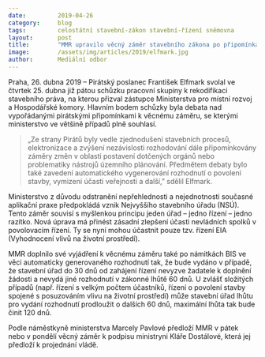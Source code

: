 ```yaml
---
date:         2019-04-26
category:     blog
tags:         celostátní stavební-zákon stavební-řízení sněmovna
layout:       post
title:        "MMR upravilo věcný záměr stavebního zákona po připomínkách Pirátů"
image:        /assets/img/articles/2019/elfmark.jpg
author:       Mediální odbor
---
```


Praha, 26. dubna 2019 – Pirátský poslanec František Elfmark svolal ve čtvrtek 25. dubna již pátou schůzku pracovní skupiny k rekodifikaci stavebního práva, na kterou přizval zástupce Ministerstva pro místní rozvoj a Hospodářské komory. Hlavním bodem schůzky byla debata nad vypořádanými pirátskými připomínkami k věcnému záměru, se kterými ministerstvo ve většině případů plně souhlasí.
 
> „Ze strany Pirátů byly vedle zjednodušení stavebních procesů, elektronizace a zvýšení nezávislosti rozhodování dále připomínkovány záměry změn v oblasti postavení dotčených orgánů nebo problematiky nástrojů územního plánování. Předmětem debaty bylo také zavedení automatického vygenerování rozhodnutí o povolení stavby, vymizení účasti veřejnosti a další,” sdělil Elfmark.
 
Ministerstvo z důvodu odstranění nepřehlednosti a nejednotnosti současné aplikační praxe předpokládá vznik Nejvyššího stavebního úřadu (NSÚ). Tento záměr souvisí s myšlenkou principu jeden úřad – jedno řízení – jedno razítko. Nová úprava má přinést zásadní zlepšení účasti nevládních spolků v povolovacím řízení. Ty se nyní mohou účastnit pouze tzv. řízení EIA (Vyhodnocení vlivů na životní prostředí).
 
MMR doplnilo své vyjádření k věcnému záměru také po námitkách BIS ve věci automaticky generovaného rozhodnutí tak, že bude vydáno v případě, že stavební úřad do 30 dnů od zahájení řízení nevyzve žadatele k doplnění žádosti a nevydá jiné rozhodnutí v zákonné lhůtě 60 dnů. U zvlášť složitých případů (např. řízení s velkým počtem účastníků, řízení o povolení stavby spojené s posuzováním vlivu na životní prostředí) může stavební úřad lhůtu pro vydání rozhodnutí prodloužit o dalších 60 dnů, maximální lhůta tak bude činit 120 dnů.

Podle náměstkyně ministerstva Marcely Pavlové předloží MMR v pátek nebo v pondělí věcný záměr k podpisu ministryni Kláře Dostálové, která jej předloží k projednání vládě.
